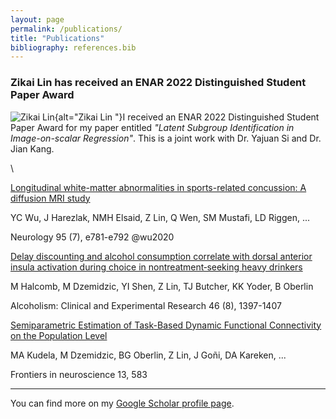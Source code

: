 ```yaml
---
layout: page
permalink: /publications/
title: "Publications"
bibliography: references.bib
---
```


### **Zikai Lin has received an ENAR 2022 Distinguished Student Paper Award**

![Zikai Lin ](https://sph.umich.edu/biostat/awards-images/zikaiLin.jpg){alt="Zikai Lin "}I received an ENAR 2022 Distinguished Student Paper Award for my paper entitled *\"Latent Subgroup Identification in Image-on-scalar Regression\"*. This is a joint work with Dr. Yajuan Si and Dr. Jian Kang.

\

[Longitudinal white-matter abnormalities in sports-related concussion: A diffusion MRI study](https://scholar.google.com/citations?view_op=view_citation&hl=en&user=ZjPDfTcAAAAJ&citation_for_view=ZjPDfTcAAAAJ:2osOgNQ5qMEC)

YC Wu, J Harezlak, NMH Elsaid, Z Lin, Q Wen, SM Mustafi, LD Riggen, \...

Neurology 95 (7), e781-e792 @wu2020

[Delay discounting and alcohol consumption correlate with dorsal anterior insula activation during choice in nontreatment‐seeking heavy drinkers](https://scholar.google.com/citations?view_op=view_citation&hl=en&user=ZjPDfTcAAAAJ&citation_for_view=ZjPDfTcAAAAJ:Y0pCki6q_DkC)

M Halcomb, M Dzemidzic, YI Shen, Z Lin, TJ Butcher, KK Yoder, B Oberlin

Alcoholism: Clinical and Experimental Research 46 (8), 1397-1407

[Semiparametric Estimation of Task-Based Dynamic Functional Connectivity on the Population Level](https://scholar.google.com/citations?view_op=view_citation&hl=en&user=ZjPDfTcAAAAJ&citation_for_view=ZjPDfTcAAAAJ:UeHWp8X0CEIC)

MA Kudela, M Dzemidzic, BG Oberlin, Z Lin, J Goñi, DA Kareken, \...

Frontiers in neuroscience 13, 583

------------------------------------------------------------------------

You can find more on my [Google Scholar profile page](https://scholar.google.com/citations?hl=en&user=ZjPDfTcAAAAJ).
